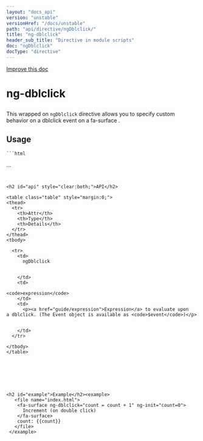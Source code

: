 ```yaml
---
layout: "docs_api"
version: "unstable"
versionHref: "/docs/unstable"
path: "api/directive/ngDblclick/"
title: "ng-dblclick"
header_sub_title: "Directive in module scripts"
doc: "ngDblclick"
docType: "directive"
---
```


<div class="improve-docs">
  <a href='https://github.com/Famous/famous-angular/edit/master/src/scripts/directives/fa-input.js#L273'>
    Improve this doc
  </a>
</div>





<h1 class="api-title">

  ng-dblclick



</h1>





This wrapped on `ngDblclick` directive allows you to specify custom behavior on a dblclick event on a fa-surface .






  
<h2 id="usage">Usage</h2>
  
    ```html
  <ANY
    ng-dblclick="">
  ...
  </ANY>
  ```
    
  
<h2 id="api" style="clear:both;">API</h2>

<table class="table" style="margin:0;">
  <thead>
    <tr>
      <th>Attr</th>
      <th>Type</th>
      <th>Details</th>
    </tr>
  </thead>
  <tbody>
    
    <tr>
      <td>
        ngDblclick
        
        
      </td>
      <td>
        
  <code>expression</code>
      </td>
      <td>
        <p><a href="guide/expression">Expression</a> to evaluate upon
a dblclick. (The Event object is available as <code>$event</code>)</p>

        
      </td>
    </tr>
    
  </tbody>
</table>

  

  



<h2 id="example">Example</h2><example>
     <file name="index.html">
      <fa-surface ng-dblclick="count = count + 1" ng-init="count=0">
        Increment (on double click)
      </fa-surface>
      count: {{count}}
     </file>
   </example>


